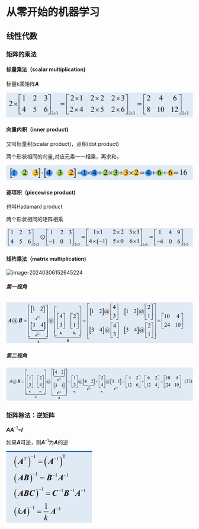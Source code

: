 # 从零开始的机器学习

## 线性代数

### 矩阵的乘法

#### 标量乘法（scalar multiplication)

标量k乘矩阵***A***

![image-20240306152059765](从零开始的机器学习.assets\image-20240306152059765.png)

#### 向量内积（inner product)

又叫标量积(scalar product)，点积(dot product)

两个形状相同的向量,对应元素一一相乘，再求和。

![image-20240306152110605](从零开始的机器学习.assets\image-20240306152110605.png)

#### 逐项积（piecewise product)

也叫Hadamard product

两个形状相同的矩阵相乘

![image-20240306152509498](从零开始的机器学习.assets\image-20240306152509498.png)

#### 矩阵乘法（matrix multiplication)

![image-20240306152645224](C:\Users\SakurajimaNaoko\Desktop\Machine_Learning\从零开始的机器学习.assets\image-20240306152645224.png)

##### 第一视角

![image-20240306152627951](从零开始的机器学习.assets\image-20240306152627951.png)

##### 第二视角

![image-20240306153521527](从零开始的机器学习.assets\image-20240306153521527.png)

### 矩阵除法：逆矩阵

***A******A***<sup>-1</sup>=***I***

如果***A***可逆，则***A***<sup>-1</sup>为***A***的逆

![image-20240306154039915](从零开始的机器学习.assets\image-20240306154039915.png)


